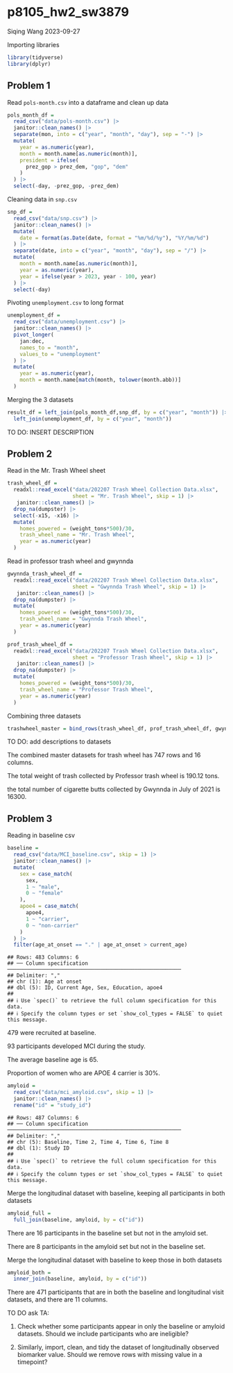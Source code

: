 p8105_hw2_sw3879
================
Siqing Wang
2023-09-27

Importing libraries

``` r
library(tidyverse)
library(dplyr)
```

## Problem 1

Read `pols-month.csv` into a dataframe and clean up data

``` r
pols_month_df = 
  read_csv("data/pols-month.csv") |> 
  janitor::clean_names() |> 
  separate(mon, into = c("year", "month", "day"), sep = "-") |> 
  mutate(
    year = as.numeric(year),
    month = month.name[as.numeric(month)],
    president = ifelse(
      prez_gop > prez_dem, "gop", "dem"
    )
  ) |> 
  select(-day, -prez_gop, -prez_dem)
```

Cleaning data in `snp.csv`

``` r
snp_df = 
  read_csv("data/snp.csv") |> 
  janitor::clean_names() |> 
  mutate(
    date = format(as.Date(date, format = "%m/%d/%y"), "%Y/%m/%d")
  ) |> 
  separate(date, into = c("year", "month", "day"), sep = "/") |> 
  mutate(
    month = month.name[as.numeric(month)],
    year = as.numeric(year),
    year = ifelse(year > 2023, year - 100, year)
  ) |> 
  select(-day)
```

Pivoting `unemployment.csv` to long format

``` r
unemployment_df = 
  read_csv("data/unemployment.csv") |> 
  janitor::clean_names() |> 
  pivot_longer(
    jan:dec,
    names_to = "month",
    values_to = "unemployment"
  ) |> 
  mutate(
    year = as.numeric(year),
    month = month.name[match(month, tolower(month.abb))]
  )
```

Merging the 3 datasets

``` r
result_df = left_join(pols_month_df,snp_df, by = c("year", "month")) |> 
  left_join(unemployment_df, by = c("year", "month"))
```

TO DO: INSERT DESCRIPTION

## Problem 2

Read in the Mr. Trash Wheel sheet

``` r
trash_wheel_df = 
  readxl::read_excel("data/202207 Trash Wheel Collection Data.xlsx", 
                     sheet = "Mr. Trash Wheel", skip = 1) |> 
   janitor::clean_names() |>
  drop_na(dumpster) |> 
  select(-x15, -x16) |> 
  mutate(
    homes_powered = (weight_tons*500)/30,
    trash_wheel_name = "Mr. Trash Wheel",
    year = as.numeric(year)
  )
```

Read in professor trash wheel and gwynnda

``` r
gwynnda_trash_wheel_df = 
  readxl::read_excel("data/202207 Trash Wheel Collection Data.xlsx", 
                     sheet = "Gwynnda Trash Wheel", skip = 1) |> 
   janitor::clean_names() |>
  drop_na(dumpster) |> 
  mutate(
    homes_powered = (weight_tons*500)/30,
    trash_wheel_name = "Gwynnda Trash Wheel",
    year = as.numeric(year)
  )

prof_trash_wheel_df = 
  readxl::read_excel("data/202207 Trash Wheel Collection Data.xlsx", 
                     sheet = "Professor Trash Wheel", skip = 1) |> 
   janitor::clean_names() |>
  drop_na(dumpster) |> 
  mutate(
    homes_powered = (weight_tons*500)/30,
    trash_wheel_name = "Professor Trash Wheel",
    year = as.numeric(year)
  )
```

Combining three datasets

``` r
trashwheel_master = bind_rows(trash_wheel_df, prof_trash_wheel_df, gwynnda_trash_wheel_df)
```

TO DO: add descriptions to datasets

The combined master datasets for trash wheel has 747 rows and 16
columns.

The total weight of trash collected by Professor trash wheel is 190.12
tons.

the total number of cigarette butts collected by Gwynnda in July of 2021
is 16300.

## Problem 3

Reading in baseline csv

``` r
baseline = 
  read_csv("data/MCI_baseline.csv", skip = 1) |> 
  janitor::clean_names() |> 
  mutate(
    sex = case_match(
      sex,
      1 ~ "male",
      0 ~ "female"
    ),
    apoe4 = case_match(
      apoe4,
      1 ~ "carrier",
      0 ~ "non-carrier"
    )
  ) |> 
  filter(age_at_onset == "." | age_at_onset > current_age)
```

    ## Rows: 483 Columns: 6
    ## ── Column specification ────────────────────────────────────────────────────────
    ## Delimiter: ","
    ## chr (1): Age at onset
    ## dbl (5): ID, Current Age, Sex, Education, apoe4
    ## 
    ## ℹ Use `spec()` to retrieve the full column specification for this data.
    ## ℹ Specify the column types or set `show_col_types = FALSE` to quiet this message.

479 were recruited at baseline.

93 participants developed MCI during the study.

The average baseline age is 65.

Proportion of women who are APOE 4 carrier is 30%.

``` r
amyloid = 
  read_csv("data/mci_amyloid.csv", skip = 1) |> 
  janitor::clean_names() |> 
  rename("id" = "study_id")
```

    ## Rows: 487 Columns: 6
    ## ── Column specification ────────────────────────────────────────────────────────
    ## Delimiter: ","
    ## chr (5): Baseline, Time 2, Time 4, Time 6, Time 8
    ## dbl (1): Study ID
    ## 
    ## ℹ Use `spec()` to retrieve the full column specification for this data.
    ## ℹ Specify the column types or set `show_col_types = FALSE` to quiet this message.

Merge the longitudinal dataset with baseline, keeping all participants
in both datasets

``` r
amyloid_full = 
  full_join(baseline, amyloid, by = c("id"))
```

There are 16 participants in the baseline set but not in the amyloid
set.

There are 8 participants in the amyloid set but not in the baseline set.

Merge the longitudinal dataset with baseline to keep those in both
datasets

``` r
amyloid_both = 
  inner_join(baseline, amyloid, by = c("id"))
```

There are 471 participants that are in both the baseline and
longitudinal visit datasets, and there are 11 columns.

TO DO ask TA:

1.  Check whether some participants appear in only the baseline or
    amyloid datasets. Should we include participants who are ineligible?

2.  Similarly, import, clean, and tidy the dataset of longitudinally
    observed biomarker value. Should we remove rows with missing value
    in a timepoint?
